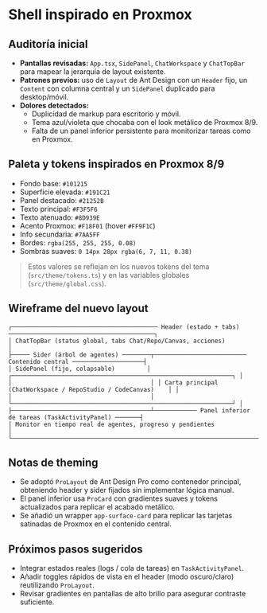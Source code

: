 # Shell inspirado en Proxmox

## Auditoría inicial
- **Pantallas revisadas:** `App.tsx`, `SidePanel`, `ChatWorkspace` y `ChatTopBar` para mapear la jerarquía de layout existente.
- **Patrones previos:** uso de `Layout` de Ant Design con un `Header` fijo, un `Content` con columna central y un `SidePanel` duplicado para desktop/móvil.
- **Dolores detectados:**
  - Duplicidad de markup para escritorio y móvil.
  - Tema azul/violeta que chocaba con el look metálico de Proxmox 8/9.
  - Falta de un panel inferior persistente para monitorizar tareas como en Proxmox.

## Paleta y tokens inspirados en Proxmox 8/9
- Fondo base: `#101215`
- Superficie elevada: `#191C21`
- Panel destacado: `#21252B`
- Texto principal: `#F3F5F6`
- Texto atenuado: `#8D939E`
- Acento Proxmox: `#F18F01` (hover `#FF9F1C`)
- Info secundaria: `#7AA5FF`
- Bordes: `rgba(255, 255, 255, 0.08)`
- Sombras suaves: `0 14px 28px rgba(6, 7, 11, 0.38)`

> Estos valores se reflejan en los nuevos tokens del tema (`src/theme/tokens.ts`) y en las variables globales (`src/theme/global.css`).

## Wireframe del nuevo layout
```
┌───────────────────────────────────────── Header (estado + tabs) ─────────────────────────────────────────┐
│ ChatTopBar (status global, tabs Chat/Repo/Canvas, acciones)                                             │
├───── Sider (árbol de agentes) ────────┬────────────────────────── Contenido central ────────────────────┤
│ SidePanel (fijo, colapsable)         │ ┌──────────────────────────────────────────────────────────────┐ │
│                                       │ │ Carta principal (ChatWorkspace / RepoStudio / CodeCanvas)    │ │
│                                       │ └──────────────────────────────────────────────────────────────┘ │
├───────────────────────────────────────┴──────────── Panel inferior de tareas (TaskActivityPanel) ───────┤
│ Monitor en tiempo real de agentes, progreso y pendientes                                               │
└─────────────────────────────────────────────────────────────────────────────────────────────────────────┘
```

## Notas de theming
- Se adoptó `ProLayout` de Ant Design Pro como contenedor principal, obteniendo header y sider fijados sin implementar lógica manual.
- El panel inferior usa `ProCard` con gradientes suaves y tokens actualizados para replicar el acabado metálico.
- Se añadió un wrapper `app-surface-card` para replicar las tarjetas satinadas de Proxmox en el contenido central.

## Próximos pasos sugeridos
- Integrar estados reales (logs / cola de tareas) en `TaskActivityPanel`.
- Añadir toggles rápidos de vista en el header (modo oscuro/claro) reutilizando `ProLayout`.
- Revisar gradientes en pantallas de alto brillo para asegurar contraste suficiente.
